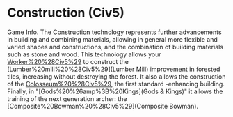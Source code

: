 # Construction (Civ5)

Game Info.
The Construction technology represents further advancements in building and combining materials, allowing in general more flexible and varied shapes and constructions, and the combination of building materials such as stone and wood. This technology allows your [Worker%20%28Civ5%29](Workers) to construct the [Lumber%20mill%20%28Civ5%29](Lumber Mill) improvement in forested tiles, increasing without destroying the forest. It also allows the construction of the [Colosseum%20%28Civ5%29](Colosseum), the first standard -enhancing building. Finally, in "[Gods%20%26amp%3B%20Kings](Gods &amp; Kings)" it allows the training of the next generation archer: the [Composite%20Bowman%20%28Civ5%29](Composite Bowman).
